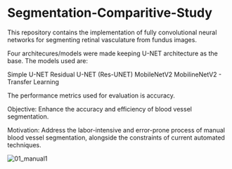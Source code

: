 # Segmentation-Comparitive-Study
This repository contains the implementation of fully convolutional neural networks for segmenting retinal vasculature from fundus images.

Four architecures/models were made keeping U-NET architecture as the base. The models used are:

Simple U-NET
Residual U-NET (Res-UNET)
MobileNetV2
MobilineNetV2 - Transfer Learning

The performance metrics used for evaluation is accuracy.

Objective: Enhance the accuracy and efficiency of blood vessel segmentation.

Motivation: Address the labor-intensive and error-prone process of manual blood vessel segmentation, alongside the constraints of current automated techniques.

![01_manual1](https://github.com/Suhanee-Hingorani/Segmentation-Comparitive-Study/assets/90537380/03557233-d8fe-4837-a9cd-314a09e2a50f)
